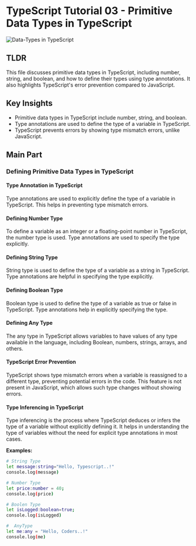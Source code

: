 # TypeScript Tutorial 03 - Primitive Data Types in TypeScript

![Data-Types in TypeScript](https://miro.medium.com/v2/resize:fit:1400/1*20o4vRNrYPgQh8gQEpR1MA.jpeg)

## TLDR

This file discusses primitive data types in TypeScript, including number, string, and boolean, and how to define their types using type annotations. It also highlights TypeScript's error prevention compared to JavaScript.

## Key Insights

- Primitive data types in TypeScript include number, string, and boolean.
- Type annotations are used to define the type of a variable in TypeScript.
- TypeScript prevents errors by showing type mismatch errors, unlike JavaScript.

## Main Part

### Defining Primitive Data Types in TypeScript

#### Type Annotation in TypeScript

Type annotations are used to explicitly define the type of a variable in TypeScript. This helps in preventing type mismatch errors.

#### Defining Number Type

To define a variable as an integer or a floating-point number in TypeScript, the number type is used. Type annotations are used to specify the type explicitly.

#### Defining String Type

String type is used to define the type of a variable as a string in TypeScript. Type annotations are helpful in specifying the type explicitly.

#### Defining Boolean Type

Boolean type is used to define the type of a variable as true or false in TypeScript. Type annotations help in explicitly specifying the type.

#### Defining Any Type

The any type in TypeScript allows variables to have values of any type available in the language, including Boolean, numbers, strings, arrays, and others.

#### TypeScript Error Prevention

TypeScript shows type mismatch errors when a variable is reassigned to a different type, preventing potential errors in the code. This feature is not present in JavaScript, which allows such type changes without showing errors.

#### Type Inferencing in TypeScript

Type inferencing is the process where TypeScript deduces or infers the type of a variable without explicitly defining it. It helps in understanding the type of variables without the need for explicit type annotations in most cases.

**Examples:**
```bash
# String Type
let message:string="Hello, Typescript..!"
console.log(message)

# Number Type
let price:number = 40;
console.log(price)

# Boolen Type
let isLogged:boolean=true;
console.log(isLogged)

#  AnyType
let me:any = "Hello, Coders..!"
console.log(me)
